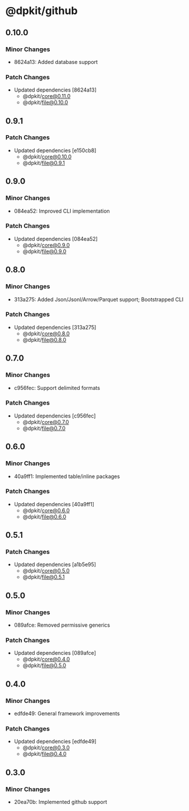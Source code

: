 # @dpkit/github

## 0.10.0

### Minor Changes

- 8624a13: Added database support

### Patch Changes

- Updated dependencies [8624a13]
  - @dpkit/core@0.11.0
  - @dpkit/file@0.10.0

## 0.9.1

### Patch Changes

- Updated dependencies [e150cb8]
  - @dpkit/core@0.10.0
  - @dpkit/file@0.9.1

## 0.9.0

### Minor Changes

- 084ea52: Improved CLI implementation

### Patch Changes

- Updated dependencies [084ea52]
  - @dpkit/core@0.9.0
  - @dpkit/file@0.9.0

## 0.8.0

### Minor Changes

- 313a275: Added Json/Jsonl/Arrow/Parquet support; Bootstrapped CLI

### Patch Changes

- Updated dependencies [313a275]
  - @dpkit/core@0.8.0
  - @dpkit/file@0.8.0

## 0.7.0

### Minor Changes

- c956fec: Support delimited formats

### Patch Changes

- Updated dependencies [c956fec]
  - @dpkit/core@0.7.0
  - @dpkit/file@0.7.0

## 0.6.0

### Minor Changes

- 40a9ff1: Implemented table/inline packages

### Patch Changes

- Updated dependencies [40a9ff1]
  - @dpkit/core@0.6.0
  - @dpkit/file@0.6.0

## 0.5.1

### Patch Changes

- Updated dependencies [a1b5e95]
  - @dpkit/core@0.5.0
  - @dpkit/file@0.5.1

## 0.5.0

### Minor Changes

- 089afce: Removed permissive generics

### Patch Changes

- Updated dependencies [089afce]
  - @dpkit/core@0.4.0
  - @dpkit/file@0.5.0

## 0.4.0

### Minor Changes

- edfde49: General framework improvements

### Patch Changes

- Updated dependencies [edfde49]
  - @dpkit/core@0.3.0
  - @dpkit/file@0.4.0

## 0.3.0

### Minor Changes

- 20ea70b: Implemented github support
